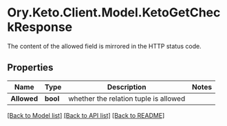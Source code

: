 # Ory.Keto.Client.Model.KetoGetCheckResponse
The content of the allowed field is mirrored in the HTTP status code.
## Properties

Name | Type | Description | Notes
------------ | ------------- | ------------- | -------------
**Allowed** | **bool** | whether the relation tuple is allowed | 

[[Back to Model list]](../README.md#documentation-for-models) [[Back to API list]](../README.md#documentation-for-api-endpoints) [[Back to README]](../README.md)

